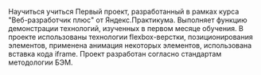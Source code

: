 Научиться учиться
Первый проект, разработанный в рамках курса "Веб-разработчик плюс" от Яндекс.Практикума. Выполняет функцию демонстрации технологий, изученных в первом месяце обучения.
В проекте использованы технологии flexbox-верстки, позиционирования элементов, применена анимация некоторых элементов, использована вставка кода iframe. Проект разработан согласно стандартам методологии БЭМ.